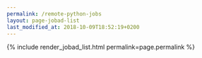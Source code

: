 ```yaml
---
permalink: /remote-python-jobs
layout: page-jobad-list
last_modified_at: 2018-10-09T18:52:19+0200
---
```

{% include render_jobad_list.html permalink=page.permalink %}
